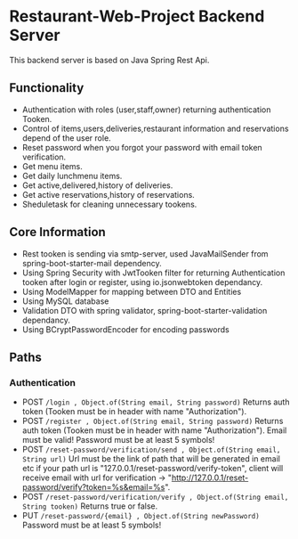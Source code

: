 # Restaurant-Web-Project Backend Server

This backend server is based on Java Spring Rest Api.


## Functionality

-  Authentication with roles (user,staff,owner) returning authentication Tooken.
-  Control of items,users,deliveries,restaurant information and reservations depend of the user role.
-  Reset password when you forgot your password with email token verification.
-  Get menu items.
-  Get daily lunchmenu items.
-  Get active,delivered,history of deliveries.
-  Get active reservations,history of reservations.
-  Sheduletask for cleaning unnecessary tookens.

## Core Information

 - Rest tooken is sending via smtp-server, used JavaMailSender from spring-boot-starter-mail dependency.
 - Using Spring Security with JwtTooken filter for returning Authentication tooken after login or register, using io.jsonwebtoken dependancy.
 - Using ModelMapper for mapping between DTO and Entities
 - Using MySQL database
 - Validation DTO with spring validator, spring-boot-starter-validation dependancy.
 - Using BCryptPasswordEncoder for encoding passwords


## Paths
### Authentication
- POST `/login , Object.of(String email, String password)` Returns auth token (Tooken must be in header with name "Authorization").
- POST `/register , Object.of(String email, String password)` Returns auth token (Tooken must be in header with name "Authorization"). Email must be valid! Password must be at least 5 symbols!
- POST `/reset-password/verification/send , Object.of(String email, String url)` Url must be the link of path that will be generated in email etc if your path url is "127.0.0.1/reset-password/verify-token", client will receive email with url for verification -> "http://127.0.0.1/reset-password/verify?token=%s&email=%s".
 - POST `/reset-password/verification/verify , Object.of(String email, String tooken)` Returns true or false.
 - PUT `/reset-password/{email} , Object.of(String newPassword)` Password must be at least 5 symbols!



